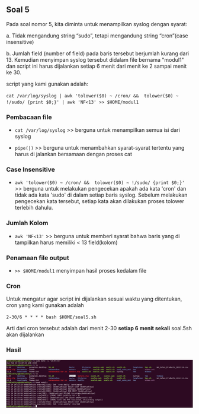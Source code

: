 ## Soal 5

Pada soal nomor 5, kita diminta untuk menampilkan syslog dengan syarat:

a.	Tidak mengandung string “sudo”, tetapi mengandung string “cron”(case insensitive)

b.	Jumlah field (number of field) pada baris tersebut berjumlah kurang dari 13.
Kemudian menyimpan syslog tersebut didalam file bernama "modul1" dan script ini harus dijalankan setiap 6 menit dari menit ke 2 sampai menit ke 30.


script yang kami gunakan adalah:

`cat /var/log/syslog | awk 'tolower($0) ~ /cron/ &&  tolower($0) ~ !/sudo/ {print $0;}' | awk 'NF<13' >> $HOME/modul1`

### Pembacaan file

- `cat /var/log/syslog` >> berguna untuk menampilkan semua isi dari syslog

- `pipe(|)` >> berguna untuk menambahkan syarat-syarat tertentu yang harus di jalankan bersamaan dengan proses cat

### Case Insensitive

- `awk 'tolower($0) ~ /cron/ &&  tolower($0) ~ !/sudo/ {print $0;}'` >> berguna untuk melakukan pengecekan apakah ada kata 'cron' dan tidak ada kata 'sudo' di dalam setiap baris syslog. Sebelum melakukan pengecekan kata tersebut, setiap kata akan dilakukan proses tolower terlebih dahulu.

### Jumlah Kolom

- `awk 'NF<13'` >> berguna untuk memberi syarat bahwa baris yang di tampilkan harus memiliki < 13 field(kolom)

### Penamaan file output

- `>> $HOME/modul1` menyimpan hasil proses kedalam file 


### Cron

Untuk mengatur agar script ini dijalankan sesuai waktu yang ditentukan, cron yang kami gunakan adalah

`2-30/6 * * * * bash $HOME/soal5.sh`

Arti dari cron tersebut adalah dari menit 2-30 **setiap 6 menit sekali** soal.5sh akan dijalankan

### Hasil
![Soal 5](soal5.jpg)